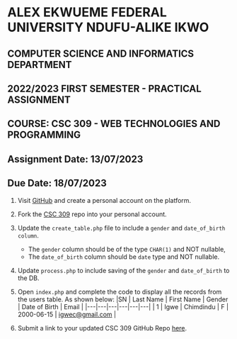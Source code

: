 # ALEX EKWUEME FEDERAL UNIVERSITY NDUFU-ALIKE IKWO

## COMPUTER SCIENCE AND INFORMATICS DEPARTMENT

## 2022/2023 FIRST SEMESTER - PRACTICAL ASSIGNMENT

## COURSE: CSC 309 - WEB TECHNOLOGIES AND PROGRAMMING

## Assignment Date: 13/07/2023

## **Due Date: 18/07/2023**

1. Visit [GitHub](https://github.com) and create a personal account on the platform.

2. Fork the [CSC 309](https://github.com/Cibsmart/csc309) repo into your personal account.
3. Update the `create_table.php` file to include a `gender` and `date_of_birth column`.
    - The `gender` column should be of the type `CHAR(1)` and NOT nullable,
    - The `date_of_birth` column should be `date` type and NOT nullable.
4. Update `process.php` to include saving of the `gender` and `date_of_birth` to the DB.
5. Open `index.php` and complete the code to display all the records from the users table. As shown below:
   |SN | Last Name | First Name | Gender | Date of Birth | Email |
   |---|---|---|---|---|---|
   | 1 | Igwe | Chimdindu | F | 2000-06-15 | igwec@gmail.com |
6. Submit a link to your updated CSC 309 GitHub Repo [here](https://bit.ly/csc-309-assignment).

